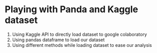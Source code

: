 # Playing with Panda and Kaggle dataset

1. Using Kaggle API to directly load dataset to google colaboratory
2. Using pandas dataframe to load our dataset
3. Using different methods while loading dataset to ease our analysis
